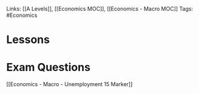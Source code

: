 Links: [[A Levels]], [[Economics MOC]], [[Economics - Macro MOC]]
Tags: #Economics 
# Lessons
# Exam Questions
[[Economics - Macro - Unemployment 15 Marker]]

